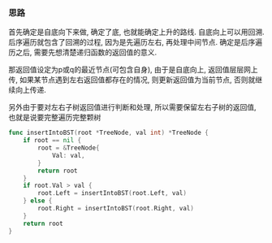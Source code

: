 ### 思路

首先确定是自底向下来做, 确定了底, 也就能确定上升的路线. 自底向上可以用回溯. 后序遍历就包含了回溯的过程, 因为是先遍历左右, 再处理中间节点. 确定是后序遍历之后, 需要先想清楚递归函数的返回值的意义.

那返回值设定为p或q的最近节点(可包含自身), 由于是自底向上, 返回值层层网上传, 如果某节点遇到左右返回值都存在的情况, 则更新返回值为当前节点, 否则就继续向上传递.

另外由于要对左右子树返回值进行判断和处理, 所以需要保留左右子树的返回值, 也就是说要完整遍历完整颗树

``` go
func insertIntoBST(root *TreeNode, val int) *TreeNode {
    if root == nil {
        root = &TreeNode{
            Val: val,
        }
        return root
    }
    if root.Val > val {
        root.Left = insertIntoBST(root.Left, val)
    } else {
        root.Right = insertIntoBST(root.Right, val)
    }
    return root
}
```

